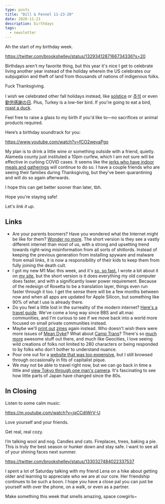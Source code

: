 ```yaml
---
type: posts
title: "Dill & Fennel 11-23-20"
date: 2020-11-21
description: birthdays
tags:
  - newsletter
---
```


Ah the start of my birthday week. 

https://twitter.com/brookshelley/status/1329341287166734336?s=20

Birthdays aren't my favorite thing, but this year it's nice I get to celebrate living another year instead of the holiday wherein the US celebrates our subjugation and theft of land from thousands of nations of indigenous folks. 

Fuck Thanksgiving.

I wish we celebrated other fall holidays instead, like [solstice](https://en.wikipedia.org/wiki/Winter_solstice) or [추석](https://en.wikipedia.org/wiki/Chuseok) or even [勤労感謝の日](https://en.wikipedia.org/wiki/Labor_Thanksgiving_Day). Plus, Turkey is a low-tier bird. If you're going to eat a bird, [roast a duck](https://www.seriouseats.com/2010/09/the-food-lab-how-to-make-peking-duck-at-home.html).

Feel free to raise a glass to my birth if you'd like to—no sacrifices or animal products required.

Here’s a birthday soundtrack for you:

https://www.youtube.com/watch?v=fCO2wevaPgo

My plan is to drink a little wine or something outside with a friend, quietly. Alameda county just instituted a 10pm curfew, which I am not sure will be effective in curbing COVID cases. It seems like the [jerks who have indoor meals and gatherings](https://twitter.com/BillFOXLA/status/1328932610169561090?s=20) will continue to do so. I have a couple friends who are seeing their families during Thanksgiving, but they've been quarantining and will do so again afterwards. 

I hope this can get better sooner than later, tbh.

Hope you're staying safe!

Let's _link it up_. 

## Links

- Are your parents boomers? Have you wondered what the Internet might be like for them? [Wonder no more](https://www.huffpost.com/entry/internet-baby-boomers-misinformation-social-media_n_5f998039c5b6a4a2dc813d3d). The short version is they see a vastly different internet than most of us, with a strong and upsetting trend towards right-wing misinformation from all sorts of shitlords. Instead of keeping the previous generation from installing spyware and malware from email links, it is now a responsibility of their kids to keep them from fully joining the death cult.
- I got my new M1 Mac this week, and it's [so, so fast.](https://www.theverge.com/2020/11/19/21574057/apple-m1-chips-laptop-performance-intel-qualcomm-competition) I wrote a bit about it on [my site](https://www.brookshelley.com/posts/apple-season/), but the short version is it does everything my old computer does faster, and with a significantly lower power requirement. Because of the redesign of Rosetta to be a translation layer, things even run faster through it too. I get the sense there will be a few months between now and when all apps are updated for Apple Silicon, but something like 90% of what I use is already there.
- Do you feel a little lost in the surreality of the modern internet? [Here's a travel guide](https://aaronzlewis.com/blog/2019/05/29/you-can-handle-the-post-truth/). We've come a long way since BBS and alt.mac communities, and I'm curious to see if we move back into a world more focused on small private communities instead.
- Maybe we'll [print out](http://www.printgrowstrees.org/index.html) [zines](https://archive.qzap.org) again instead. Who doesn't wish there were more issues of [Mean Dyke](https://archive.qzap.org/index.php/Detail/Object/Show/object_id/528)? What about [Camp Trans](https://archive.qzap.org/index.php/Detail/Object/Show/object_id/563)? There's so [much more](https://archive.qzap.org/index.php/Detail/Object/Show/object_id/337) awesome stuff out there, and much like Geocities, I love seeing wild creations of folks not limited to 280 characters or being responded to by folks who don't bother to understand nuance.
- Pour one out for a [website that was too expensive](https://www.needsupply.com), but I still browsed through occasionally in fits of capitalist pique.
- We may not be able to travel right now, but we can go back in time a little and [view Tokyo through one man's camera](https://wimwendersstiftung.de/en/film/tokyo-ga-2/). It's fascinating to see how little parts of Japan have changed since the 80s.

## In Closing

Listen to some calm music:

https://m.youtube.com/watch?v=jqCCdtWrV-U

Love yourself and your friends.

Get real, real cozy.

I’m talking wool and nog. Candles and cats. Fireplaces, trees, baking a pie. This is truly the best season or hunker down and stay safe. I want to see all of your shining faces next summer. 

https://twitter.com/brookshelley/status/1330327484022337537

I spent a lot of Saturday talking with my friend Lena on a hike about getting older and learning to appreciate who we are at our core. Her friendship continues to be such a boon. I hope you have a close pal you can just be yourself with over the phone, on a walk, or even as a partner.

Make something this week that smells amazing, space cowgirls~